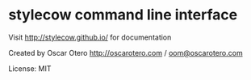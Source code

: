 stylecow command line interface
===============================

Visit http://stylecow.github.io/ for documentation

Created by Oscar Otero <http://oscarotero.com> / <oom@oscarotero.com>

License: MIT
